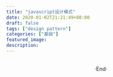 ```yaml
---
title: "javascript设计模式"
date: 2020-01-02T21:21:49+08:00
draft: false
tags: ["design pattern"]
categories: ["基础"]
featured_image: 
description: 
---
```


<br>

<center>  ·End·  </center>